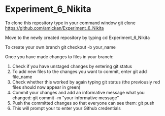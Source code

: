 # Experiment_6_Nikita

To clone this repository type in your command window 
git clone https://github.com/amickan/Experiment_6_Nikita

Move to the newly created repository by typing
cd Experiment_6_Nikita

To create your own branch 
git checkout -b your_name

Once you have made changes to files in your branch:
1. Check if you have unstaged changes by entering git status
2. To add new files to the changes you want to commit, enter git add file_name
3. Check whether this worked by again typing git status (the previously red files should now appear in green)
4. Commit your changes and add an informative message what you changed: git commit -m "your informative message"
5. Push the committed changes so that everyone can see them: git push 
6. This will prompt your to enter your Github credentials 
